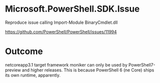 # Microsoft.PowerShell.SDK.Issue
Reproduce issue calling Import-Module BinaryCmdlet.dll

https://github.com/PowerShell/PowerShell/issues/11994

# Outcome

netcoreapp3.1 target framework moniker can only be used by PowerShell7-preview and higher releases.  This is because PowerShell 6 (ne Core) ships its own runtime, apparently.
